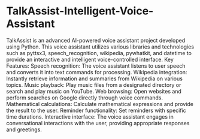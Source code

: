 # TalkAssist-Intelligent-Voice-Assistant
TalkAssist is an advanced AI-powered voice assistant project developed using Python. This voice assistant utilizes various libraries and technologies such as pyttsx3, speech_recognition, wikipedia, pywhatkit, and datetime to provide an interactive and intelligent voice-controlled interface.
Key Features:
Speech recognition: The voice assistant listens to user speech and converts it into text commands for processing.
Wikipedia integration: Instantly retrieve information and summaries from Wikipedia on various topics.
Music playback: Play music files from a designated directory or search and play music on YouTube.
Web browsing: Open websites and perform searches on Google directly through voice commands.
Mathematical calculations: Calculate mathematical expressions and provide the result to the user.
Reminder functionality: Set reminders with specific time durations.
Interactive interface: The voice assistant engages in conversational interactions with the user, providing appropriate responses and greetings.
